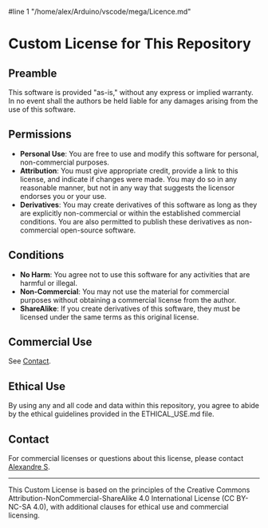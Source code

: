 #line 1 "/home/alex/Arduino/vscode/mega/Licence.md"
# Custom License for This Repository

## Preamble
This software is provided "as-is," without any express or implied warranty. In no event shall the authors be held liable for any damages arising from the use of this software.

## Permissions
- **Personal Use**: You are free to use and modify this software for personal, non-commercial purposes.
- **Attribution**: You must give appropriate credit, provide a link to this license, and indicate if changes were made. You may do so in any reasonable manner, but not in any way that suggests the licensor endorses you or your use.
- **Derivatives**: You may create derivatives of this software as long as they are explicitly non-commercial or within the established commercial conditions. You are also permitted to publish these derivatives as non-commercial open-source software.

## Conditions
- **No Harm**: You agree not to use this software for any activities that are harmful or illegal.
- **Non-Commercial**: You may not use the material for commercial purposes without obtaining a commercial license from the author.
- **ShareAlike**: If you create derivatives of this software, they must be licensed under the same terms as this original license.

## Commercial Use
See [Contact](#contact).

## Ethical Use
By using any and all code and data within this repository, you agree to abide by the ethical guidelines provided in the ETHICAL_USE.md file.

## Contact
For commercial licenses or questions about this license, please contact [Alexandre S](https://www.linkedin.com/in/alexandre-s-299b49174/).

---

This Custom License is based on the principles of the Creative Commons Attribution-NonCommercial-ShareAlike 4.0 International License (CC BY-NC-SA 4.0), with additional clauses for ethical use and commercial licensing.
